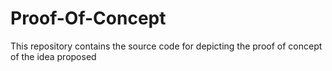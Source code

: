 # Proof-Of-Concept
This repository contains the source code for depicting the proof of concept of the idea proposed
